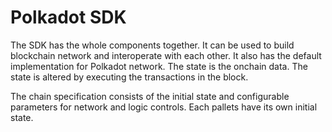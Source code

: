 # Polkadot SDK

The SDK has the whole components together. It can be used to build blockchain network and interoperate with each other. It also has the default implementation for Polkadot network. The state is the onchain data. The state is altered by executing the transactions in the block. 

The chain specification consists of the initial state and configurable parameters for network and logic controls. Each pallets have its own initial state.  

